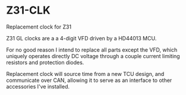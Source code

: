# Z31-CLK
Replacement clock for Z31


Z31 GL clocks are a a 4-digit VFD driven by a HD44013 MCU. 

For no good reason I intend to replace all parts except the VFD, which uniquely operates directly DC voltage through a couple current limiting resistors and protection diodes. 

Replacement clock will source time from a new TCU design, and communicate over CAN, allowing it to serve as an interface to other accessories I've installed.
